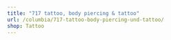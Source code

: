 ```yaml
---
title: "717 tattoo, body piercing & tattoo"
url: /columbia/717-tattoo-body-piercing-und-tattoo/
shop: Tattoo
---
```

